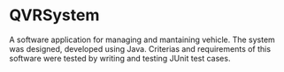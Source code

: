 # QVRSystem
A software application for managing and mantaining vehicle. The system was designed, developed using Java. Criterias and requirements of this software were tested by writing and testing JUnit test cases.
